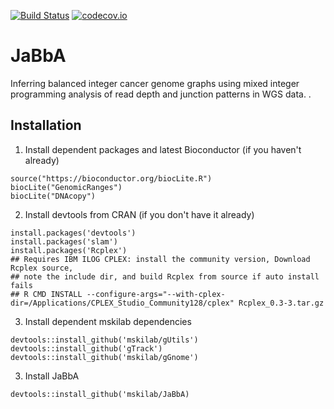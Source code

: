 [![Build Status](https://travis-ci.org/mskilab/JaBbA.svg?branch=master)](https://travis-ci.org/mskilab/JaBbA)
[![codecov.io](https://img.shields.io/codecov/c/github/mskilab/gUtils.svg)](https://codecov.io/github/mskilab/JaBbA?branch=master)

# JaBbA 

Inferring balanced integer cancer genome graphs using mixed integer programming analysis
of read depth and junction patterns in WGS data. . 

Installation
------------

1. Install dependent packages and latest Bioconductor (if you haven't already)

```{r}
source("https://bioconductor.org/biocLite.R")
biocLite("GenomicRanges")
biocLite("DNAcopy")
```

2. Install devtools from CRAN (if you don't have it already)

```{r}
install.packages('devtools')  
install.packages('slam')  
install.packages('Rcplex')  
## Requires IBM ILOG CPLEX: install the community version, Download Rcplex source,
## note the include dir, and build Rcplex from source if auto install fails
## R CMD INSTALL --configure-args="--with-cplex-dir=/Applications/CPLEX_Studio_Community128/cplex" Rcplex_0.3-3.tar.gz
```

3. Install dependent mskilab dependencies

```{r}
devtools::install_github('mskilab/gUtils')
devtools::install_github('gTrack')
devtools::install_github('mskilab/gGnome')
```

3. Install JaBbA

```{r}
devtools::install_github('mskilab/JaBbA)
```

